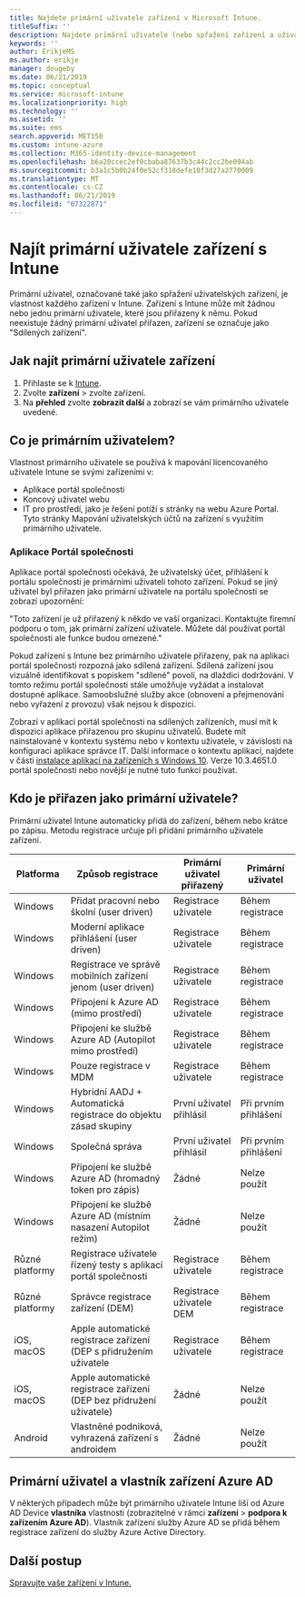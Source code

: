 ```yaml
---
title: Najdete primární uživatele zařízení v Microsoft Intune.
titleSuffix: ''
description: Najdete primární uživatele (nebo spřažení zařízení a uživatele) zařízení s Intune.
keywords: ''
author: ErikjeMS
ms.author: erikje
manager: dougeby
ms.date: 06/21/2019
ms.topic: conceptual
ms.service: microsoft-intune
ms.localizationpriority: high
ms.technology: ''
ms.assetid: ''
ms.suite: ems
search.appverid: MET150
ms.custom: intune-azure
ms.collection: M365-identity-device-management
ms.openlocfilehash: b6a20ccec2ef0cbaba87637b3c44c2cc2be094ab
ms.sourcegitcommit: b3a1c5b0b24f0e52cf318defe10f3d27a2770009
ms.translationtype: MT
ms.contentlocale: cs-CZ
ms.lasthandoff: 06/21/2019
ms.locfileid: "67322871"
---
```

# <a name="find-the-primary-user-of-an-intune-device"></a>Najít primární uživatele zařízení s Intune

Primární uživatel, označované také jako spřažení uživatelských zařízení, je vlastnost každého zařízení v Intune. Zařízení s Intune může mít žádnou nebo jednu primární uživatele, které jsou přiřazeny k němu. Pokud neexistuje žádný primární uživatel přiřazen, zařízení se označuje jako "Sdílených zařízení".

## <a name="how-to-find-a-devices-primary-user"></a>Jak najít primární uživatele zařízení

1. Přihlaste se k [Intune](https://go.microsoft.com/fwlink/?linkid=2090973).
2. Zvolte **zařízení** > zvolte zařízení.
3. Na **přehled** zvolte **zobrazit další** a zobrazí se vám primárního uživatele uvedené.

## <a name="what-is-the-primary-user"></a>Co je primárním uživatelem?
Vlastnost primárního uživatele se používá k mapování licencovaného uživatele Intune se svými zařízeními v:
- Aplikace portál společnosti
- Koncový uživatel webu
- IT pro prostředí, jako je řešení potíží s stránky na webu Azure Portal. Tyto stránky Mapování uživatelských účtů na zařízení s využitím primárního uživatele.    

### <a name="company-portal-app"></a>Aplikace Portál společnosti
Aplikace portál společnosti očekává, že uživatelský účet, přihlášení k portálu společnosti je primárními uživateli tohoto zařízení. Pokud se jiný uživatel byl přiřazen jako primární uživatele na portálu společnosti se zobrazí upozornění:

"Toto zařízení je už přiřazený k někdo ve vaší organizaci. Kontaktujte firemní podporu o tom, jak primární zařízení uživatele. Můžete dál používat portál společnosti ale funkce budou omezené."

Pokud zařízení s Intune bez primárního uživatele přiřazeny, pak na aplikaci portál společnosti rozpozná jako sdílená zařízení. Sdílená zařízení jsou vizuálně identifikovat s popiskem "sdílené" povolí, na dlaždici dodržování. V tomto režimu portál společnosti stále umožňuje vyžádat a instalovat dostupné aplikace. Samoobslužné služby akce (obnovení a přejmenování nebo vyřazení z provozu) však nejsou k dispozici.  

Zobrazí v aplikaci portál společnosti na sdílených zařízeních, musí mít k dispozici aplikace přiřazenou pro skupinu uživatelů. Budete mít nainstalované v kontextu systému nebo v kontextu uživatele, v závislosti na konfiguraci aplikace správce IT. Další informace o kontextu aplikací, najdete v části [instalace aplikací na zařízeních s Windows 10](apps-windows-10-app-deploy.md#installing-apps-on-windows-10-devices). Verze 10.3.4651.0 portál společnosti nebo novější je nutné tuto funkci používat.


## <a name="who-is-assigned-as-the-primary-user"></a>Kdo je přiřazen jako primární uživatele?
Primární uživatel Intune automaticky přidá do zařízení, během nebo krátce po zápisu. Metodu registrace určuje při přidání primárního uživatele zařízení.

| Platforma | Způsob registrace | Primární uživatel přiřazený | Primární uživatel |
| ---- | ---- | ---- | ---- |
| Windows | Přidat pracovní nebo školní (user driven) | Registrace uživatele | Během registrace |   
| Windows | Moderní aplikace přihlášení (user driven) | Registrace uživatele | Během registrace | 
| Windows | Registrace ve správě mobilních zařízení jenom (user driven) | Registrace uživatele | Během registrace | 
| Windows | Připojení k Azure AD (mimo prostředí) | Registrace uživatele | Během registrace | 
| Windows | Připojení ke službě Azure AD (Autopilot mimo prostředí) | Registrace uživatele | Během registrace | 
| Windows | Pouze registrace v MDM | Registrace uživatele | Během registrace | 
| Windows | Hybridní AADJ + Automatická registrace do objektu zásad skupiny | První uživatel přihlásil | Při prvním přihlášení | 
| Windows | Společná správa | První uživatel přihlásil | Při prvním přihlášení | 
| Windows | Připojení ke službě Azure AD (hromadný token pro zápis) | Žádné | Nelze použít | 
| Windows | Připojení ke službě Azure AD (místním nasazení Autopilot režim) | Žádné | Nelze použít | 
| Různé platformy | Registrace uživatele řízený testy s aplikací portál společnosti | Registrace uživatele | Během registrace |
| Různé platformy | Správce registrace zařízení (DEM) | Registrace uživatele DEM | Během registrace |
| iOS, macOS | Apple automatické registrace zařízení (DEP s přidružením uživatele | Registrace uživatele | Během registrace |
| iOS, macOS | Apple automatické registrace zařízení (DEP bez přidružení uživatele) | Žádné | Nelze použít |
| Android | Vlastněné podniková, vyhrazená zařízení s androidem | Žádné | Nelze použít |

## <a name="primary-user-and-azure-ad-device-owner"></a>Primární uživatel a vlastník zařízení Azure AD
V některých případech může být primárního uživatele Intune liší od Azure AD Device **vlastníka** vlastnosti (zobrazitelné v rámci **zařízení** > **podpora k zařízením Azure AD**). Vlastník zařízení služby Azure AD se přidá během registrace zařízení do služby Azure Active Directory.

## <a name="next-steps"></a>Další postup
[Spravujte vaše zařízení v Intune.](device-management.md)
